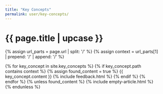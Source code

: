 ```yaml
---
title: "Key Concepts"
permalink: user/key-concepts/
---
```


<h1 class="primary">{{ page.title | upcase }}</h1>

{% assign url_parts = page.url | split: '/' %}
{% assign context = url_parts[1] | prepend: '/' | append: '/' %}

{% for key_concept in site.key_concepts %}
{% if key_concept.path contains context %}
{% assign found_content = true %}
{{ key_concept.content }}
{% include feedback.html %}
{% endif %}
{% endfor %}
{% unless found_content %}
{% include empty-article.html %}
{% endunless %}
